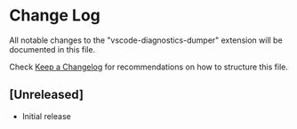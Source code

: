 # Change Log

All notable changes to the "vscode-diagnostics-dumper" extension will be documented in this file.

Check [Keep a Changelog](http://keepachangelog.com/) for recommendations on how to structure this file.

## [Unreleased]

- Initial release